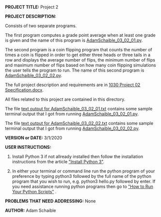 **PROJECT TITLE:** Project 2

**PROJECT DESCRIPTION:**

Consists of two separate programs. 

The first program computes a grade point average when at least one grade is given and the name of this program is [AdamSchaible_03_02_01.py](https://github.com/AdamSchaible/MSU_Denver/blob/master/CS%201030%20Computer%20Science%20Principles%20(Spring%202020)/Project%202/AdamSchaible_03_02_01.py).

The second program is a coin flipping program that counts the number of times a coin is flipped in order to get either three heads or three tails in a row and displays the average number of flips, the minimum number of flips and maximum number of flips based on how many coin flipping simulations the user tells the program to run. The name of this second program is [AdamSchaible_03_02_02.py](https://github.com/AdamSchaible/MSU_Denver/blob/master/CS%201030%20Computer%20Science%20Principles%20(Spring%202020)/Project%202/AdamSchaible_03_02_02.py). 

The full project description and requirements are in [1030 Project 02 Specification.docx](https://github.com/AdamSchaible/MSU_Denver/blob/master/CS%201030%20Computer%20Science%20Principles%20(Spring%202020)/Project%202/1030%20Project%2002%20Specification.docx).

All files related to this project are contained in this directory.

The file [text output for AdamSchaible_03_02_01.txt](https://github.com/AdamSchaible/MSU_Denver/blob/master/CS%201030%20Computer%20Science%20Principles%20(Spring%202020)/Project%202/text%20output%20for%20AdamSchaible_03_02_01.txt) contains some sample terminal output that I got from running [AdamSchaible_03_02_01.py](https://github.com/AdamSchaible/MSU_Denver/blob/master/CS%201030%20Computer%20Science%20Principles%20(Spring%202020)/Project%202/AdamSchaible_03_02_01.py).

The file [text output for AdamSchaible_03_02_02.txt](https://github.com/AdamSchaible/MSU_Denver/blob/master/CS%201030%20Computer%20Science%20Principles%20(Spring%202020)/Project%202/text%20output%20for%20AdamSchaible_03_02_02.txt) contains some sample terminal output that I got from running [AdamSchaible_03_02_02.py](https://github.com/AdamSchaible/MSU_Denver/blob/master/CS%201030%20Computer%20Science%20Principles%20(Spring%202020)/Project%202/AdamSchaible_03_02_02.py). 

**VERSION or DATE:** 3/1/2020

**USER INSTRUCTIONS:** 
1) Install Python 3 if not allready installed then follow the installation instructions from the article ["Install Python 3"](https://installpython3.com/).

2) In either your terminal or command line run the python program of your preference by typing python3 followed by the full name of the python program that you wish to run, e.g. python3 hello.py followed by enter. If you need assistance running python programs then go to ["How to Run Your Python Scripts"](https://realpython.com/run-python-scripts/) .

**PROBLEMS THAT NEED ADDRESSING:** None

**AUTHOR:** Adam Schaible
